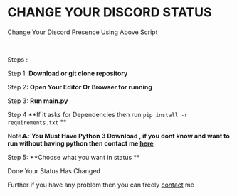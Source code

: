 # CHANGE YOUR DISCORD STATUS 

<p>Change Your Discord Presence Using Above Script</p>  

<br />
 
Steps : 

Step 1: **Download or git clone repository**

Step 2: **Open Your Editor Or Browser for running**

Step 3: **Run main.py**

Step 4 **If it asks for Dependencies then run `pip install -r requirements.txt` ** 

Note⚠️: <strong> You Must Have Python 3 Download , if you dont know and want to run without having python then contact me [here](https://alphaoxyop.wordpress.com/contact) </strong>

Step 5: **Choose what you want in status **
  
Done Your Status Has Changed


Further if you have any problem then you can freely [contact](https://alphaoxyop.wordpress.com) me
